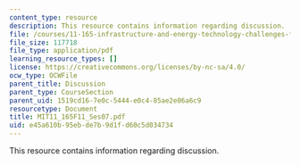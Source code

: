 ```yaml
---
content_type: resource
description: This resource contains information regarding discussion.
file: /courses/11-165-infrastructure-and-energy-technology-challenges-fall-2011/e45a610b95ebde7b9d1fd60c5d034734_MIT11_165F11_Ses07.pdf
file_size: 117718
file_type: application/pdf
learning_resource_types: []
license: https://creativecommons.org/licenses/by-nc-sa/4.0/
ocw_type: OCWFile
parent_title: Discussion
parent_type: CourseSection
parent_uid: 1519cd16-7e0c-5444-e0c4-85ae2e06a6c9
resourcetype: Document
title: MIT11_165F11_Ses07.pdf
uid: e45a610b-95eb-de7b-9d1f-d60c5d034734
---
```

This resource contains information regarding discussion.
